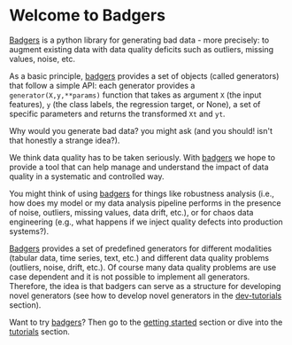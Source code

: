 # Welcome to Badgers

[Badgers](https://github.com/Fraunhofer-IESE/badgers) is a python library for generating bad data - more precisely: to augment existing data with data quality deficits such as outliers, missing values, noise, etc.

As a basic principle, [badgers](https://github.com/Fraunhofer-IESE/badgers) provides a set of objects (called generators) that follow a simple API: each generator provides a `generator(X,y,**params)` function that takes as argument `X` (the input features), `y` (the class labels, the regression target, or None), a set of specific parameters and returns the transformed `Xt` and `yt`.

Why would you generate bad data? you might ask (and you should! isn't that honestly a strange idea?).

We think data quality has to be taken seriously. With [badgers](https://github.com/Fraunhofer-IESE/badgers) we hope to provide a tool that can help manage and understand the impact of data quality in a systematic and controlled way.

You might think of using [badgers](https://github.com/Fraunhofer-IESE/badgers) for things like robustness analysis (i.e., how does my model or my data analysis pipeline performs in the presence of noise, outliers, missing values, data drift, etc.), or for chaos data engineering (e.g., what happens if we inject quality defects into production systems?).


[Badgers](https://github.com/Fraunhofer-IESE/badgers) provides a set of predefined generators for different modalities (tabular data, time series, text, etc.) and different data quality problems (outliers, noise, drift, etc.). Of course many data quality problems are use case dependent and it is not possible to implement all generators. Therefore, the idea is that badgers can serve as a structure for developing novel generators (see how to develop novel generators in the [dev-tutorials](../tutorials/Create-New-Tabular-Generators/) section).

 Want to try [badgers](https://github.com/Fraunhofer-IESE/badgers)? Then go to the [getting started](getting-started.md) section or dive into the [tutorials](../tutorials/tabular-data/Imbalance-Tabular-Data/) section.

